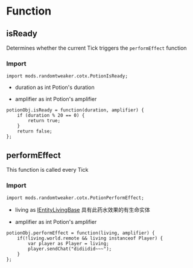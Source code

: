 # Function

## isReady

Determines whether the current Tick triggers the `performEffect` function

### Import

```zenscript
import mods.randomtweaker.cotx.PotionIsReady;
```

* duration as int Potion's duration

* amplifier as int Potion's amplifier

```zenscript
potionObj.isReady = function(duration, amplifier) {
	if (duration % 20 == 0) {
		return true;
	}
	return false;
};
```

## performEffect

This function is called every Tick

### Import

```zenscript
import mods.randomtweaker.cotx.PotionPerformEffect;
```

* living as [IEntityLivingBase](https://docs.blamejared.com/1.12/en/Vanilla/Entities/IEntityLivingBase/) 具有此药水效果的有生命实体

* amplifier as int Potion's amplifier

```zenscript
potionObj.performEffect = function(living, amplifier) {
 	if(!living.world.remote && living instanceof Player) {
		var player as Player = living;
		player.sendChat("didiidid~~~");
	}
};
```